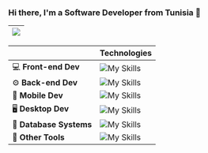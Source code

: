 
### Hi there, I'm a Software Developer from Tunisia  👋

  
  
  
|  <a href="https://github.com/anuraghazra/github-readme-stats"><img align="center" src="https://github-readme-stats-244h-maiko26.vercel.app/api/top-langs/?username=MAiKo26&langs_count=20&layout=compact&theme=buefy&hide_border=true" /> </a> |
| ------------- | 



|        | Technologies                                         |
| -------------- | ---------------------------------------------------- |
| :computer: **Front-end Dev**   |  ![My Skills](https://skillicons.dev/icons?i=nextjs,react,angular,bootstrap,sass) |
| :gear: **Back-end Dev**    |  ![My Skills](https://skillicons.dev/icons?i=spring,express,django)          |
| :iphone: **Mobile Dev** | ![My Skills](https://skillicons.dev/icons?i=java,react)      |
| :desktop_computer: **Desktop Dev**|  ![My Skills](https://skillicons.dev/icons?i=dotnet)               |
| :floppy_disk: **Database Systems**   | ![My Skills](https://skillicons.dev/icons?i=postgresql,mysql,firebase,mongodb)   |
| :wrench: **Other Tools**      |  ![My Skills](https://skillicons.dev/icons?i=git,raspberrypi,latex,docker)   |

  








<!--
**MAiKo26/MAiKo26** is a ✨ _special_ ✨ repository because its `README.md` (this file) appears on your GitHub profile.

Here are some ideas to get you started:



- 🔭 I’m currently working on ...
- 🌱 I’m currently learning ...
- 👯 I’m looking to collaborate on ...
- 🤔 I’m looking for help with ...
- 💬 Ask me about ...
- 📫 How to reach me: ...
- 😄 Pronouns: ...
- ⚡ Fun fact: ...
-->
